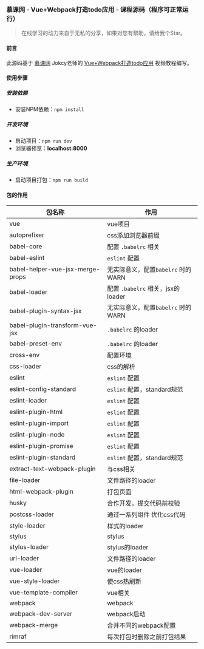 ### 慕课网 - Vue+Webpack打造todo应用 - 课程源码（程序可正常运行）

> 在线学习的动力来自于无私的分享，如果对您有帮助，请给我个Star。
#### 前言
此源码基于 [慕课网](https://www.imooc.com/) Jokcy老师的 [Vue+Webpack打造todo应用](https://www.imooc.com/learn/935) 视频教程编写。 

#### 使用步骤

##### 安装依赖
- 安装NPM依赖：`npm install`


##### 开发环境
- 启动项目：`npm run dev`
- 浏览器预览：__localhost:8000__


##### 生产环境
- 启动项目打包：`npm run build`


#### 包的作用
| 包名称 | 作用 |
| --- | --- |
| vue | vue项目 |
| autoprefixer | css添加浏览器前缀 |
| babel-core | 配置 `.babelrc` 相关 |
| babel-eslint | `eslint` 配置 |
| babel-helper-vue-jsx-merge-props | 无实际意义，配置`babelrc` 时的 WARN |
| babel-loader | 配置 `.babelrc` 相关，jsx的loader |
| babel-plugin-syntax-jsx | 无实际意义，配置`babelrc` 时的 WARN |
| babel-plugin-transform-vue-jsx | `.babelrc` 的loader |
| babel-preset-env | `.babelrc` 的loader |
| cross-env | 配置环境 |
| css-loader | css的解析 |
| eslint | `eslint` 配置 |
| eslint-config-standard | `eslint` 配置，standard规范 |
| eslint-loader | `eslint` 配置 |
| eslint-plugin-html | `eslint` 配置 |
| eslint-plugin-import | `eslint` 配置 |
| eslint-plugin-node | `eslint` 配置 |
| eslint-plugin-promise | `eslint` 配置 |
| eslint-plugin-standard | `eslint` 配置，standard规范 |
| extract-text-webpack-plugin | 与css相关 |
| file-loader | 文件路径的loader |
| html-webpack-plugin | 打包页面 |
| husky | 合作开发，提交代码前校验 |
| postcss-loader | 通过一系列组件 优化css代码 |
| style-loader | 样式的loader |
| stylus | stylus |
| stylus-loader | stylus的loader |
| url-loader | 文件路径的loader |
| vue-loader | vue的loader |
| vue-style-loader | 使css热刷新 |
| vue-template-compiler | vue相关 |
| webpack | webpack |
| webpack-dev-server | webpack启动 |
| webpack-merge | 合并不同的webpack配置 |
| rimraf | 每次打包时删除之前打包结果 |
